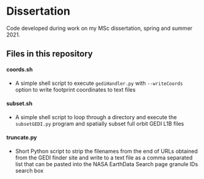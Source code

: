 # Dissertation

Code developed during work on my MSc dissertation, spring and summer 2021.

## Files in this repository

#### coords.sh
* A simple shell script to execute ```gediHandler.py``` with ```--writeCoords``` option to write footprint coordinates to text files

#### subset.sh
* A simple shell script to loop through a directory and execute the ```subsetGEDI.py``` program and spatially subset full orbit GEDI L1B files  

#### truncate.py
* Short Python script to strip the filenames from the end of URLs obtained from the GEDI finder site and write to a text file
as a comma separated list that can be pasted into the NASA EarthData Search page granule IDs search box
